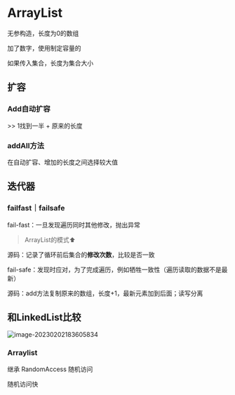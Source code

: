 # ArrayList

无参构造，长度为0的数组

加了数字，使用制定容量的

如果传入集合，长度为集合大小



## 扩容

### Add自动扩容

\>\> 1找到一半 + 原来的长度



### addAll方法

在自动扩容、增加的长度之间选择较大值



## 迭代器

### failfast｜failsafe

fail-fast：一旦发现遍历同时其他修改，抛出异常

> ArrayList的模式⬆️

源码：记录了循环前后集合的**修改次数**，比较是否一致



fail-safe：发现时应对，为了完成遍历，例如牺牲一致性（遍历读取的数据不是最新）

源码：add方法复制原来的数组，长度+1，最新元素加到后面；读写分离



## 和LinkedList比较



![image-20230202183605834](https://xingqiu-tuchuang-1256524210.cos.ap-shanghai.myqcloud.com/3978/image-20230202183605834.png)



### Arraylist

继承 RandomAccess 随机访问

随机访问快








